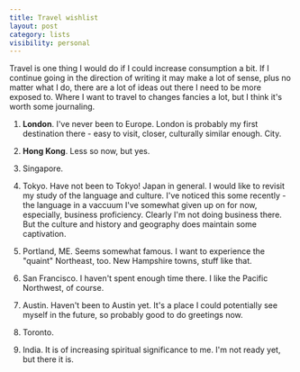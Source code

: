 ```yaml
---
title: Travel wishlist
layout: post
category: lists
visibility: personal
---
```


Travel is one thing I would do if I could increase consumption a bit. If I continue going in the direction of writing it may make a lot of sense, plus no matter what I do, there are a lot of ideas out there I need to be more exposed to. Where I want to travel to changes fancies a lot, but I think it's worth some journaling.

1. **London**.  I've never been to Europe. London is probably my first destination there - easy to visit, closer, culturally similar enough. City.

2. **Hong Kong**. Less so now, but yes.

3.  Singapore.

4.  Tokyo.  Have not been to Tokyo!  Japan in general. I would like to revisit my study of the language and culture. I've noticed this some recently - the language in a vaccuum I've somewhat given up on for now, especially, business proficiency. Clearly I'm not doing business there. But the culture and history and geography does maintain some captivation.

5.  Portland, ME.  Seems somewhat famous. I want to experience the "quaint" Northeast, too. New Hampshire towns, stuff like that.

6.  San Francisco. I haven't spent enough time there.  I like the Pacific Northwest, of course.

7.  Austin.  Haven't been to Austin yet.  It's a place I could potentially see myself in the future, so probably good to do greetings now.

8.  Toronto.

9.  India.  It is of increasing spiritual significance to me.  I'm not ready yet, but there it is.

